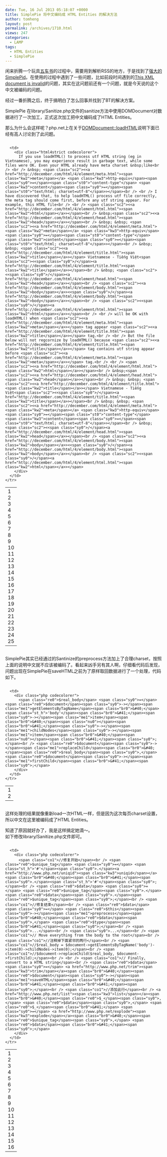 ```yaml
---
date: Tue, 16 Jul 2013 05:18:07 +0000
title: SimplePie 将中文编码成 HTML Entities 的解决方法
author: tomheng
layout: post
permalink: /archives/1710.html
views: 247
categories:
  - LAMP
tags:
  - HTML Entities
  - SimplePie
---
```

闲来折腾一个玩具[五车书][1]的过程中，需要用到解析RSS的地方，于是找到了[强大的SimplePid][2]。在使用的过程中遇到了一些问题，比如前段时间遇到的[This XML document is invalid][3]的问题，其实在这问题前还有一个问题，就是今天说的这个中文被编码的问题。

经过一番折腾之后，终于搞明白了怎么回事并找到了BT的解决方案。

SimplePie 在library/Sanitize.php文件的sanitize方法中使用DOMDocument对数据进行了一次加工，正式这次加工把中文编码成了HTML Entities。

那么为什么会这样呢？php.net上在关于[DOMDocument::loadHTML][4]说明下面已经有高人讨论到了此问题。

<div class="codecolorer-container html4strict blackboard" style="overflow:auto;white-space:nowrap;">
  <table cellspacing="0" cellpadding="0">
    <tr>
      <td class="line-numbers">
        <div>
          1<br />2<br />3<br />4<br />5<br />6<br />7<br />8<br />9<br />10<br />11<br />12<br />13<br />14<br />15<br />16<br />17<br />18<br />19<br />20<br />21<br />22<br />23<br />24<br />25<br />
        </div>
      </td>
      
      <td>
        <div class="html4strict codecolorer">
          If you use loadHTML() to process utf HTML string (eg in Vietnamese), you may experience result in garbage text, while some files were OK. Even your HTML already have meta charset &nbsp;like<br /> <br /> &nbsp; <span class="sc2"><<a href="http://december.com/html/4/element/meta.html"><span class="kw2">meta</span></a> <span class="kw3">http-equiv</span><span class="sy0">=</span><span class="st0">"content-type"</span> <span class="kw3">content</span><span class="sy0">=</span><span class="st0">"text/html; charset=utf-8"</span>></span><br /> <br /> I have discovered that, to help loadHTML() process utf file correctly, the meta tag should come first, before any utf string appear. For example, this HTML file<br /> <br /> <span class="sc2"><<a href="http://december.com/html/4/element/html.html"><span class="kw2">html</span></a>></span><br /> &nbsp;<span class="sc2"><<a href="http://december.com/html/4/element/head.html"><span class="kw2">head</span></a>></span><br /> &nbsp; &nbsp; <span class="sc2"><<a href="http://december.com/html/4/element/meta.html"><span class="kw2">meta</span></a> <span class="kw3">http-equiv</span><span class="sy0">=</span><span class="st0">"content-type"</span> <span class="kw3">content</span><span class="sy0">=</span><span class="st0">"text/html; charset=utf-8"</span>></span><br /> &nbsp; &nbsp; <span class="sc2"><<a href="http://december.com/html/4/element/title.html"><span class="kw2">title</span></a>></span> Vietnamese - Tiếng Việt<span class="sc2"><<span class="sy0">/</span><a href="http://december.com/html/4/element/title.html"><span class="kw2">title</span></a>></span><br /> &nbsp; <span class="sc2"><<span class="sy0">/</span><a href="http://december.com/html/4/element/head.html"><span class="kw2">head</span></a>></span><br /> <span class="sc2"><<a href="http://december.com/html/4/element/body.html"><span class="kw2">body</span></a>><<span class="sy0">/</span><a href="http://december.com/html/4/element/body.html"><span class="kw2">body</span></a>></span><br /> <span class="sc2"><<span class="sy0">/</span><a href="http://december.com/html/4/element/html.html"><span class="kw2">html</span></a>></span><br /> <br /> will be OK with loadHTML() when <span class="sc2"><<a href="http://december.com/html/4/element/meta.html"><span class="kw2">meta</span></a>></span> tag appear <span class="sc2"><<a href="http://december.com/html/4/element/title.html"><span class="kw2">title</span></a>></span> tag.<br /> <br /> But the file below will not regcornize by loadHTML() because <span class="sc2"><<a href="http://december.com/html/4/element/title.html"><span class="kw2">title</span></a>></span> tag contains utf string appear before <span class="sc2"><<a href="http://december.com/html/4/element/meta.html"><span class="kw2">meta</span></a>></span> tag.<br /> <br /> <span class="sc2"><<a href="http://december.com/html/4/element/html.html"><span class="kw2">html</span></a>></span><br /> &nbsp;<span class="sc2"><<a href="http://december.com/html/4/element/head.html"><span class="kw2">head</span></a>></span><br /> &nbsp; &nbsp; <span class="sc2"><<a href="http://december.com/html/4/element/title.html"><span class="kw2">title</span></a>></span> Vietnamese - Tiếng Việt<span class="sc2"><<span class="sy0">/</span><a href="http://december.com/html/4/element/title.html"><span class="kw2">title</span></a>></span><br /> &nbsp; &nbsp; <span class="sc2"><<a href="http://december.com/html/4/element/meta.html"><span class="kw2">meta</span></a> <span class="kw3">http-equiv</span><span class="sy0">=</span><span class="st0">"content-type"</span> <span class="kw3">content</span><span class="sy0">=</span><span class="st0">"text/html; charset=utf-8"</span>></span><br /> &nbsp; <span class="sc2"><<span class="sy0">/</span><a href="http://december.com/html/4/element/head.html"><span class="kw2">head</span></a>></span><br /> <span class="sc2"><<a href="http://december.com/html/4/element/body.html"><span class="kw2">body</span></a>><<span class="sy0">/</span><a href="http://december.com/html/4/element/body.html"><span class="kw2">body</span></a>></span><br /> <span class="sc2"><<span class="sy0">/</span><a href="http://december.com/html/4/element/html.html"><span class="kw2">html</span></a>></span>
        </div>
      </td>
    </tr>
  </table>
</div>

SimplePie其实已经通过的Santinize的preprocess方法加上了合理charset，按照上面的说明中文就不应该被编码了。看起来凶手另有其人啊，仔细看代码后发现，问题出现在SimplePie在saveHTML之前为了原样取回数据进行了一个处理，代码如下。

<div class="codecolorer-container php blackboard" style="overflow:auto;white-space:nowrap;">
  <table cellspacing="0" cellpadding="0">
    <tr>
      <td class="line-numbers">
        <div>
          1<br />2<br />
        </div>
      </td>
      
      <td>
        <div class="php codecolorer">
          <span class="re0">$real_body</span> <span class="sy0">=</span> <span class="re0">$document</span><span class="sy0">-></span><span class="me1">getElementsByTagName</span><span class="br0">&#40;</span><span class="st_h">'body'</span><span class="br0">&#41;</span><span class="sy0">-></span><span class="me1">item</span><span class="br0">&#40;</span><span class="nu0"></span><span class="br0">&#41;</span><span class="sy0">-></span><span class="me1">childNodes</span><span class="sy0">-></span><span class="me1">item</span><span class="br0">&#40;</span><span class="nu0"></span><span class="br0">&#41;</span><span class="sy0">;</span><br /> <span class="re0">$document</span><span class="sy0">-></span><span class="me1">replaceChild</span><span class="br0">&#40;</span><span class="re0">$real_body</span><span class="sy0">,</span> <span class="re0">$document</span><span class="sy0">-></span><span class="me1">firstChild</span><span class="br0">&#41;</span><span class="sy0">;</span>
        </div>
      </td>
    </tr>
  </table>
</div>

这样处理的结果就像重新load一次HTML一样，但是因为这次每页charset设置，所以中文在这里被编码成了HTML Entities。

知道了原因就好办了，我是这样搞定她滴～。  
如下修改library/Sanitize.php文件即可。

<div class="codecolorer-container php blackboard" style="overflow:auto;white-space:nowrap;">
  <table cellspacing="0" cellpadding="0">
    <tr>
      <td class="line-numbers">
        <div>
          1<br />2<br />3<br />4<br />5<br />6<br />7<br />8<br />9<br />10<br />11<br />12<br />13<br />14<br />15<br />16<br />
        </div>
      </td>
      
      <td>
        <div class="php codecolorer">
          <span class="co1">//修复开始</span><br /> <span class="re0">$unique_tag</span> <span class="sy0">=</span> <span class="st_h">'#'</span><span class="sy0">.</span><a href="http://www.php.net/uniqid"><span class="kw3">uniqid</span></a><span class="br0">&#40;</span><span class="br0">&#41;</span><span class="sy0">.</span><span class="st_h">'#'</span><span class="sy0">;</span><br /> <span class="re0">$data</span> <span class="sy0">=</span> <span class="re0">$unique_tag</span><span class="sy0">.</span><span class="re0">$data</span><span class="sy0">.</span><span class="re0">$unique_tag</span><span class="sy0">;</span><br /> <span class="co1">//修复结束</span><br /> <span class="re0">$data</span> <span class="sy0">=</span> <span class="re0">$this</span><span class="sy0">-></span><span class="me1">preprocess</span><span class="br0">&#40;</span><span class="re0">$data</span><span class="sy0">,</span> <span class="re0">$type</span><span class="br0">&#41;</span><span class="sy0">;</span><br /> <span class="sy0">...</span><br /> <span class="sy0">...</span><br /> <span class="co1">// Move everything from the body to the root</span><br /> <span class="co1">//注释掉下面紧邻的两行</span><br /> <span class="co1">//$real_body = $document->getElementsByTagName('body')->item(0)->childNodes->item(0);</span><br /> <span class="co1">//$document->replaceChild($real_body, $document->firstChild);</span><br /> <br /> <span class="co1">// Finally, convert to a HTML string</span><br /> <span class="re0">$data</span> <span class="sy0">=</span> <a href="http://www.php.net/trim"><span class="kw3">trim</span></a><span class="br0">&#40;</span><span class="re0">$document</span><span class="sy0">-></span><span class="me1">saveHTML</span><span class="br0">&#40;</span><span class="br0">&#41;</span><span class="br0">&#41;</span><span class="sy0">;</span><br /> <span class="co1">//添加此行</span><br /> <a href="http://www.php.net/list"><span class="kw3">list</span></a><span class="br0">&#40;</span><span class="re0">$_</span><span class="sy0">,</span> <span class="re0">$data</span><span class="sy0">,</span> <span class="re0">$_</span><span class="br0">&#41;</span> <span class="sy0">=</span> <a href="http://www.php.net/explode"><span class="kw3">explode</span></a><span class="br0">&#40;</span><span class="re0">$unique_tag</span><span class="sy0">,</span> <span class="re0">$data</span><span class="br0">&#41;</span><span class="sy0">;</span>
        </div>
      </td>
    </tr>
  </table>
</div>

 [1]: http://126.am/fbooks "将阅读进行到底"
 [2]: http://simplepie.org/ "SimplePie is a very fast and easy-to-use feed parser, written in PHP, that puts the 'simple' back into 'really simple syndication'."
 [3]: http://blog.webfuns.net/archives/1681.html
 [4]: http://www.php.net/manual/en/domdocument.loadhtml.php
